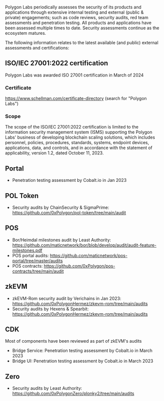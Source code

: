 Polygon Labs periodically assesses the security of its products and applications through extensive internal testing and external (public & private) engagements; such as code reviews, security audits, red team assessments and penetration testing. All products and applications have been assessed multiple times to date. Security assessments continue as the ecosystem matures.

The following information relates to the latest available (and public) external assessments and certifications:

## ISO/IEC 27001:2022 certification

Polygon Labs was awarded ISO 27001 certification in March of 2024

### Certificate 
https://www.schellman.com/certificate-directory (search for "Polygon Labs")

### Scope
The scope of the ISO/IEC 27001:2022 certification is limited to the information security management system (ISMS) supporting the Polygon Labs' business of developing blockchain scaling solutions, which includes personnel, policies, procedures, standards, systems, endpoint devices, applications, data, and controls, and in accordance with the statement of applicability, version 1.2, dated October 11, 2023.

## Portal

 - Penetration testing assessment by Cobalt.io in Jan 2023

## POL Token
 
 - Security audits by ChainSecurity & SigmaPrime: https://github.com/0xPolygon/pol-token/tree/main/audit

## POS
 
 - Bor/Heimdal milestones audit by Least Authority: https://github.com/maticnetwork/bor/blob/develop/audit/audit-feature-milestones.pdf
 - POS portal audits: https://github.com/maticnetwork/pos-portal/tree/master/audits
 - POS contracts: https://github.com/0xPolygon/pos-contracts/tree/main/audit 

## zkEVM
 
 - zkEVM-Rom security audit by Verichains in Jan 2023: https://github.com/0xPolygonHermez/zkevm-rom/tree/main/audits
 - Security audits by Hexens & Spearbit: https://github.com/0xPolygonHermez/zkevm-rom/tree/main/audits

## CDK
Most of components have been reviewed as part of zkEVM's audits

 - Bridge Service: Penetration testing assessment by Cobalt.io in March 2023
 - Bridge UI: Penetration testing assessment by Cobalt.io in March 2023

## Zero

 - Security audits by Least Authority: https://github.com/0xPolygonZero/plonky2/tree/main/audits 
